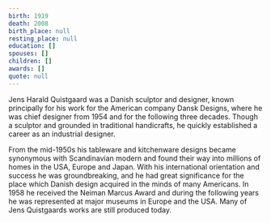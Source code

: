 ```yaml
---
birth: 1919
death: 2008
birth_place: null
resting_place: null
education: []
spouses: []
children: []
awards: []
quote: null
---
```


Jens Harald Quistgaard was a Danish sculptor and designer, known principally for his work for the American company Dansk Designs, where he was chief designer from 1954 and for the following three decades. Though a sculptor and grounded in traditional handicrafts, he quickly established a career as an industrial designer.

From the mid-1950s his tableware and kitchenware designs became synonymous with Scandinavian modern and found their way into millions of homes in the USA, Europe and Japan. With his international orientation and success he was groundbreaking, and he had great significance for the place which Danish design acquired in the minds of many Americans. In 1958 he received the Neiman Marcus Award and during the following years he was represented at major museums in Europe and the USA. Many of Jens Quistgaards works are still produced today.
